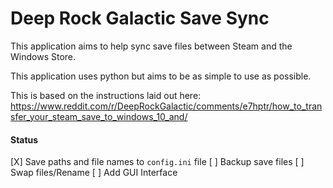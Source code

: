 # Deep Rock Galactic Save Sync
This application aims to help sync save files between Steam and the Windows Store.

This application uses python but aims to be as simple to use as possible.

This is based on the instructions laid out here:
https://www.reddit.com/r/DeepRockGalactic/comments/e7hptr/how_to_transfer_your_steam_save_to_windows_10_and/


#### Status
[X] Save paths and file names to `config.ini` file
[ ] Backup save files
[ ] Swap files/Rename
[ ] Add GUI Interface
